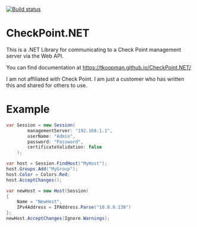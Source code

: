 [![Build status](https://ci.appveyor.com/api/projects/status/38sg7mkx3gi6mahl/branch/master?svg=true)](https://ci.appveyor.com/project/tkoopman/checkpoint-net/branch/master)

# CheckPoint.NET
This is a .NET Library for communicating to a Check Point management server via the Web API.

You can find documentation at https://tkoopman.github.io/CheckPoint.NET/

I am not affiliated with Check Point. I am just a customer who has written this and shared for others to use.

# Example
```C#
var Session = new Session(
        managementServer: "192.168.1.1",
        userName: "Admin",
        password: "Password",
        certificateValidation: false
    );

var host = Session.FindHost("MyHost");
host.Groups.Add("MyGroup");
host.Color = Colors.Red;
host.AcceptChanges();

var newHost = new Host(Session) 
{
	Name = "NewHost",
	IPv4Address = IPAddress.Parse("10.0.0.138")
};
newHost.AcceptChanges(Ignore.Warnings);
```
